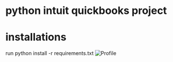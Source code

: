 # python intuit quickbooks project

# installations
run python install -r requirements.txt
![Profile](https://github.com/KanchanRajoriya/python-intuit-quickbooks-project/assets/70675839/4ffb8d27-6bee-41b2-abb6-4f1b72897bea)
